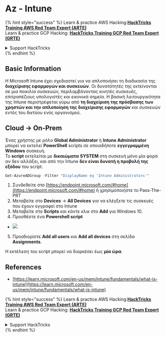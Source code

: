 # Az - Intune

{% hint style="success" %}
Learn & practice AWS Hacking:<img src="../../../.gitbook/assets/image (1).png" alt="" data-size="line">[**HackTricks Training AWS Red Team Expert (ARTE)**](https://training.hacktricks.xyz/courses/arte)<img src="../../../.gitbook/assets/image (1).png" alt="" data-size="line">\
Learn & practice GCP Hacking: <img src="../../../.gitbook/assets/image (2).png" alt="" data-size="line">[**HackTricks Training GCP Red Team Expert (GRTE)**<img src="../../../.gitbook/assets/image (2).png" alt="" data-size="line">](https://training.hacktricks.xyz/courses/grte)

<details>

<summary>Support HackTricks</summary>

* Check the [**subscription plans**](https://github.com/sponsors/carlospolop)!
* **Join the** 💬 [**Discord group**](https://discord.gg/hRep4RUj7f) or the [**telegram group**](https://t.me/peass) or **follow** us on **Twitter** 🐦 [**@hacktricks\_live**](https://twitter.com/hacktricks\_live)**.**
* **Share hacking tricks by submitting PRs to the** [**HackTricks**](https://github.com/carlospolop/hacktricks) and [**HackTricks Cloud**](https://github.com/carlospolop/hacktricks-cloud) github repos.

</details>
{% endhint %}

## Basic Information

Η Microsoft Intune έχει σχεδιαστεί για να απλοποιήσει τη διαδικασία της **διαχείρισης εφαρμογών και συσκευών**. Οι δυνατότητές της εκτείνονται σε μια ποικιλία συσκευών, περιλαμβάνοντας κινητές συσκευές, επιτραπέζιους υπολογιστές και εικονικά σημεία. Η βασική λειτουργικότητα της Intune περιστρέφεται γύρω από **τη διαχείριση της πρόσβασης των χρηστών και την απλοποίηση της διαχείρισης εφαρμογών** και συσκευών εντός του δικτύου ενός οργανισμού.

## Cloud -> On-Prem

Ένας χρήστης με ρόλο **Global Administrator** ή **Intune Administrator** μπορεί να εκτελεί **PowerShell** scripts σε οποιαδήποτε **εγγεγραμμένη Windows** συσκευή.\
Το **script** εκτελείται με **δικαιώματα** **SYSTEM** στη συσκευή μόνο μία φορά αν δεν αλλάξει, και από την Intune **δεν είναι δυνατή η προβολή της εξόδου** του script.
```powershell
Get-AzureADGroup -Filter "DisplayName eq 'Intune Administrators'"
```
1. Συνδεθείτε στο [https://endpoint.microsoft.com/#home](https://endpoint.microsoft.com/#home) ή χρησιμοποιήστε το Pass-The-PRT
2. Μεταβείτε στο **Devices** -> **All Devices** για να ελέγξετε τις συσκευές που έχουν εγγραφεί στο Intune
3. Μεταβείτε στο **Scripts** και κάντε κλικ στο **Add** για Windows 10.
4. Προσθέστε ένα **Powershell script**
* ![](<../../../.gitbook/assets/image (264).png>)
5. Προσδιορίστε **Add all users** και **Add all devices** στη σελίδα **Assignments**.

Η εκτέλεση του script μπορεί να διαρκέσει έως **μία ώρα**.

## References

* [https://learn.microsoft.com/en-us/mem/intune/fundamentals/what-is-intune](https://learn.microsoft.com/en-us/mem/intune/fundamentals/what-is-intune)

{% hint style="success" %}
Learn & practice AWS Hacking:<img src="../../../.gitbook/assets/image (1).png" alt="" data-size="line">[**HackTricks Training AWS Red Team Expert (ARTE)**](https://training.hacktricks.xyz/courses/arte)<img src="../../../.gitbook/assets/image (1).png" alt="" data-size="line">\
Learn & practice GCP Hacking: <img src="../../../.gitbook/assets/image (2).png" alt="" data-size="line">[**HackTricks Training GCP Red Team Expert (GRTE)**<img src="../../../.gitbook/assets/image (2).png" alt="" data-size="line">](https://training.hacktricks.xyz/courses/grte)

<details>

<summary>Support HackTricks</summary>

* Check the [**subscription plans**](https://github.com/sponsors/carlospolop)!
* **Join the** 💬 [**Discord group**](https://discord.gg/hRep4RUj7f) or the [**telegram group**](https://t.me/peass) or **follow** us on **Twitter** 🐦 [**@hacktricks\_live**](https://twitter.com/hacktricks\_live)**.**
* **Share hacking tricks by submitting PRs to the** [**HackTricks**](https://github.com/carlospolop/hacktricks) and [**HackTricks Cloud**](https://github.com/carlospolop/hacktricks-cloud) github repos.

</details>
{% endhint %}

